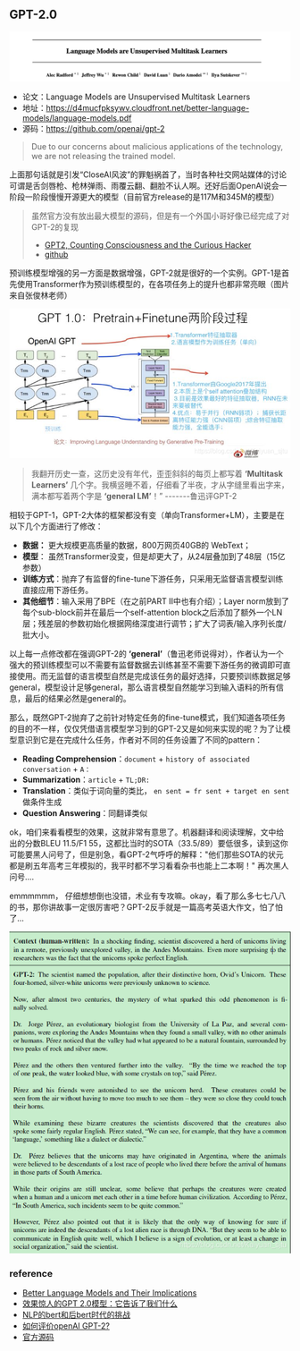 ## GPT-2.0

![](../../../pics/GPT-2.0/gpt-2.0-1.jpeg)

- 论文：Language Models are Unsupervised Multitask Learners
- 地址：https://d4mucfpksywv.cloudfront.net/better-language-models/language-models.pdf
- 源码：https://github.com/openai/gpt-2

> Due to our concerns about malicious applications of the technology, we are not releasing the trained model.

上面那句话就是引发“CloseAI风波”的罪魁祸首了，当时各种社交网站媒体的讨论可谓是舌剑唇枪、枪林弹雨、雨覆云翻、翻脸不认人啊。还好后面OpenAI说会一阶段一阶段慢慢开源更大的模型（目前官方release的是117M和345M的模型）

> 虽然官方没有放出最大模型的源码，但是有一个外国小哥好像已经完成了对GPT-2的复现
>
> - [GPT2, Counting Consciousness and the Curious Hacker](https://medium.com/@NPCollapse/gpt2-counting-consciousness-and-the-curious-hacker-323c6639a3a8)
> - [github](https://github.com/ConnorJL/GPT2)

预训练模型增强的另一方面是数据增强，GPT-2就是很好的一个实例。GPT-1是首先使用Transformer作为预训练模型的，在各项任务上的提升也都非常亮眼（图片来自张俊林老师）

![](../../../pics/GPT-2.0/gpt-2.0-2.jpeg)

> 我翻开历史一查，这历史没有年代，歪歪斜斜的每页上都写着 **‘Multitask Learners’** 几个字。我横竖睡不着，仔细看了半夜，才从字缝里看出字来，满本都写着两个字是 **‘general LM’**！” -------鲁迅评GPT-2

相较于GPT-1，GPT-2大体的框架都没有变（单向Transformer+LM），主要是在以下几个方面进行了修改：

- **数据：** 更大规模更高质量的数据，800万网页40GB的 WebText；
- **模型**： 虽然Transformer没变，但是却更大了，从24层叠加到了48层（15亿参数）
- **训练方式**：抛弃了有监督的fine-tune下游任务，只采用无监督语言模型训练直接应用下游任务。
- **其他细节**：输入采用了BPE（在之前PART II中也有介绍）；Layer norm放到了每个sub-block前并在最后一个self-attention block之后添加了额外一个LN层；残差层的参数初始化根据网络深度进行调节；扩大了词表/输入序列长度/批大小。

以上每一点修改都在强调GPT-2的 **‘general’**（鲁迅老师说得对），作者认为一个强大的预训练模型可以不需要有监督数据去训练甚至不需要下游任务的微调即可直接使用。而无监督的语言模型自然是完成该任务的最好选择，只要预训练数据足够general，模型设计足够general，那么语言模型自然能学习到输入语料的所有信息，最后的结果必然是general的。

那么，既然GPT-2抛弃了之前针对特定任务的fine-tune模式，我们知道各项任务的目的不一样，仅仅凭借语言模型学习到的GPT-2又是如何来实现的呢？为了让模型意识到它是在完成什么任务，作者对不同的任务设置了不同的pattern：

- **Reading Comprehension**：`document` + `history of associated conversation` + `A：`
- **Summarization**：`article` + `TL;DR:`
- **Translation**：类似于词向量的类比， `en sent = fr sent + target en sent`做条件生成
- **Question Answering**：同翻译类似

ok，咱们来看看模型的效果，这就非常有意思了。机器翻译和阅读理解，文中给出的分数BLEU 11.5/F1 55，这都比当时的SOTA（33.5/89）要低很多，读到这你可能要黑人问号了，但是别急，看GPT-2气呼呼的解释："他们那些SOTA的状元都是刷五年高考三年模拟的，我平时都不学习看看杂书也能上二本啊！" 再次黑人问号....

emmmmmm， 仔细想想倒也没错，术业有专攻嘛。okay，看了那么多七七八八的书，那你讲故事一定很厉害吧？GPT-2反手就是一篇高考英语大作文，怕了怕了...

![](../../../pics/GPT-2.0/gpt-2.0-3.jpeg)



### reference

- [Better Language Models and Their Implications](https://openai.com/blog/better-language-models/#task6)
- [效果惊人的GPT 2.0模型：它告诉了我们什么](https://zhuanlan.zhihu.com/p/56865533)
- [NLP的bert和后bert时代的挑战](https://zhuanlan.zhihu.com/p/66676144)
- [如何评价openAI GPT-2?](https://www.zhihu.com/question/312405015)
- [官方源码](https://github.com/openai/gpt-2)

